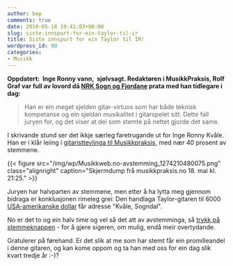 ```yaml
---
author: bep
comments: true
date: 2010-05-18 19:41:03+00:00
slug: siste-innspurt-for-ein-taylor-til-ir
title: Siste innspurt for ein Taylor til IR!
wordpress_id: 90
categories:
- Musikk
---
```


**Oppdatert:  Inge Ronny vann,  sjølvsagt. Redaktøren i MusikkPraksis, Rolf Graf var full av lovord då [NRK Sogn og Fjordane](http://nrk.no/nyheter/distrikt/nrk_sogn_og_fjordane/1.7130205) prata med han tidlegare i dag:**


<blockquote>Han er ein meget sjelden gitar-virtuos som har både teknisk kompetanse  og ein sjeldan musikalitet i gitarspelet sitt. Dette fall juryen for, og  det viser at dei som stemte på nettet gjorde det same.</blockquote>


I skrivande stund ser det ikkje særleg faretrugande ut for Inge Ronny Kvåle. Han er i klår leiing i [gitaristtevlinga til Musikkpraksis](http://), med nær 40 prosent av stemmene.

<!--more-->

{{< figure src="/img/wp/Musikkweb.no-avstemming_1274210480075.png" class="alignright" caption="Skjermdump frå musikkpraksis.no 18. mai kl. 21:25." >}}

Juryen har halvparten av stemmene, men etter å ha lytta meg gjennom bidraga er konklusjonen rimeleg grei: Den handlaga Taylor-gitaren til 6000 [USA-amerikanske dollar](http://nn.wikipedia.org/wiki/US-dollar) får adresse "Kvåle, Sogndal".

No er det to og ein halv time og vel så det att av avstemminga, så [trykk på stemmeknappen](http://musikkweb.no/func/poll_img.php?id=5) - for å gjere sigeren, om mulig, endå meir overtydande.

Gratulerer på førehand. Er det slik at me som har stemt får ein promilleandel i denne gitaren, og kan kome oppom og ta han med oss for ein dag slik kvart tredje år :-)?

